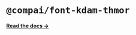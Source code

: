 # `@compai/font-kdam-thmor`

[**Read the docs &rarr;**](https://components.ai/docs/typefaces/kdam-thmor)
